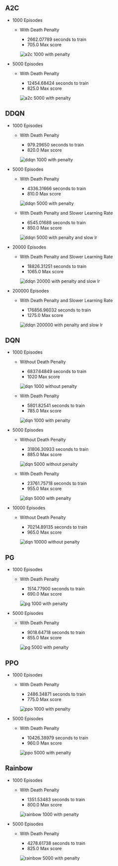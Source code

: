 ## A2C

- 1000 Episodes
    - With Death Penalty
        - 2662.07789 seconds to train
        - 705.0 Max score

        ![a2c 1000 with penalty](./a2c/a2c-1000-graph-dp.png)
- 5000 Episodes
    - With Death Penalty
        - 12454.68424 seconds to train
        - 825.0 Max score

        ![a2c 5000 with penalty](./a2c/a2c-5000-graph-dp.png)
## DDQN

- 1000 Episodes
    - With Death Penalty
        - 979.29650 seconds to train
        - 820.0 Max score

        ![ddqn 1000 with penalty](./ddqn/ddqn-1000-graph-dp.png)
- 5000 Episodes
    - With Death Penalty
        - 4336.31666 seconds to train
        - 810.0 Max score

        ![ddqn 5000 with penalty](./ddqn/ddqn-5000-graph-dp.png)

    - With Death Penalty and Slower Learning Rate
        - 6545.01688 seconds to train
        - 850.0 Max score
        
        ![ddqn 5000 with penalty and slow lr](./ddqn/ddqn-5000-graph-dp-slowlr.png)

- 20000 Episodes
    
    - With Death Penalty and Slower Learning Rate
        - 18826.31251 seconds to train
        - 1065.0 Max score
        
        ![ddqn 20000 with penalty and slow lr](./ddqn/ddqn-20000-graph-dp-slowlr.png)


- 200000 Episodes
    
    - With Death Penalty and Slower Learning Rate
        - 176856.96032 seconds to train
        - 1275.0 Max score
        
        ![ddqn 200000 with penalty and slow lr](./ddqn/ddqn-200000-graph-dp-slowlr.png)

## DQN

- 1000 Episodes
    - Without Death Penalty
        - 6837.64849 seconds to train
        - 1020 Max score

        ![dqn 1000 without penalty](./dqn/dqn-1000-graph-nodp.png)
    - With Death Penalty
        - 5801.82541 seconds to train
        - 785.0 Max score
        
        ![dqn 1000 with penalty](./dqn/dqn-1000-graph-dp.png)
- 5000 Episodes
    - Without Death Penalty
        - 31806.30933 seconds to train
        - 885.0 Max score

        ![dqn 5000 without penalty](./dqn/dqn-5000-graph-nodp.png)
    - With Death Penalty
        - 23761.75718 seconds to train
        - 955.0 Max score
        
        ![dqn 5000 with penalty](./dqn/dqn-5000-graph-dp.png)
- 10000 Episodes
    - Without Death Penalty
        - 70214.89135 seconds to train
        - 965.0 Max score
        
        ![dqn 10000 without penalty](./dqn/dqn-10000-graph-nodp.png)

## PG

- 1000 Episodes
    - With Death Penalty
        - 1514.77900 seconds to train
        - 690.0 Max score
        
        ![pg 1000 with penalty](./pg/pg-1000-graph-dp.png)
- 5000 Episodes
    - With Death Penalty
        - 9018.64718 seconds to train
        - 855.0 Max score
        
        ![pg 5000 with penalty](./pg/pg-5000-graph-dp.png)

## PPO

- 1000 Episodes
    - With Death Penalty
        - 2486.34871 seconds to train
        - 775.0 Max score
        
        ![ppo 1000 with penalty](./ppo/ppo-1000-graph-dp.png)
- 5000 Episodes
    - With Death Penalty
        - 10426.38979 seconds to train
        - 960.0 Max score

        ![ppo 5000 with penalty](./ppo/ppo-5000-graph-dp.png)

## Rainbow

- 1000 Episodes
    - With Death Penalty
        - 1351.53483 seconds to train
        - 800.0 Max score
        
        ![rainbow 1000 with penalty](./rainbow/rainbow-1000-graph-dp.png)
- 5000 Episodes
    - With Death Penalty
        - 4278.61738 seconds to train
        - 825.0 Max score

        ![rainbow 5000 with penalty](./rainbow/rainbow-5000-graph-dp.png)